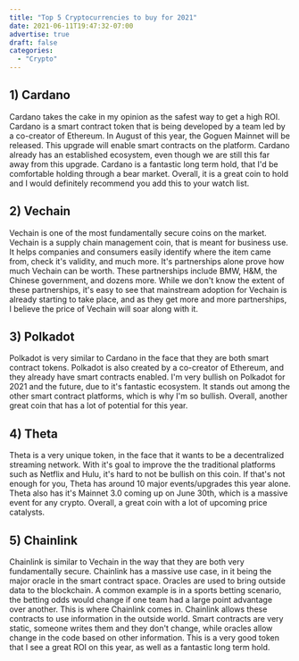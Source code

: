 ```yaml
---
title: "Top 5 Cryptocurrencies to buy for 2021"
date: 2021-06-11T19:47:32-07:00
advertise: true
draft: false
categories:
  - "Crypto"
---
```





## 1) Cardano

Cardano takes the cake in my opinion as the safest way to get a high ROI. Cardano is a smart contract token that is being developed by a team led by a co-creator of Ethereum. In August of this year, the Goguen Mainnet will be released. This upgrade will enable smart contracts on the platform. Cardano already has an established ecosystem, even though we are still this far away from this upgrade. Cardano is a fantastic long term hold, that I'd be comfortable holding through a bear market. Overall, it is a great coin to hold and I would definitely recommend you add this to your watch list.

## 2) Vechain

Vechain is one of the most fundamentally secure coins on the market. Vechain is a supply chain management coin, that is meant for business use. It helps companies and consumers easily identify where the item came from, check it's validity, and much more. It's partnerships alone prove how much Vechain can be worth. These partnerships include BMW, H&M, the Chinese government, and dozens more. While we don't know the extent of these partnerships, it's easy to see that mainstream adoption for Vechain is already starting to take place, and as they get more and more partnerships, I believe the price of Vechain will soar along with it.

## 3) Polkadot

Polkadot is very similar to Cardano in the face that they are both smart contract tokens. Polkadot is also created by a co-creator of Ethereum, and they already have smart contracts enabled. I'm very bullish on Polkadot for 2021 and the future, due to it's fantastic ecosystem. It stands out among the other smart contract platforms, which is why I'm so bullish. Overall, another great coin that has a lot of potential for this year.

## 4) Theta

Theta is a very unique token, in the face that it wants to be a decentralized streaming network. With it's goal to improve the the traditional platforms such as Netflix and Hulu, it's hard to not be bullish on this coin. If that's not enough for you, Theta has around 10 major events/upgrades this year alone. Theta also has it's Mainnet 3.0 coming up on June 30th, which is a massive event for any crypto. Overall, a great coin with a lot of  upcoming price catalysts. 

## 5) Chainlink

Chainlink is similar to Vechain in the way that they are both very fundamentally secure. Chainlink has a massive use case, in it being the major oracle in the smart contract space. Oracles are used to bring outside data to the blockchain. A common example is in a sports betting scenario, the betting odds would change if one team had a large point advantage over another. This is where Chainlink comes in. Chainlink allows these contracts to use information in the outside world. Smart contracts are very static, someone writes them and they don't change, while oracles allow change in the code based on other information. This is a very good token that I see a great ROI on this year, as well as a fantastic long term hold.